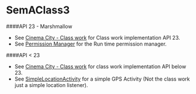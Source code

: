 # SemAClass3

####API 23 - Marshmallow
- See [Cinema City - Class work](app/src/main/java/com/bentals/class3/MainActivityMarshmallow.java) for Class work implementation API 23.
- See [Permission Manager](app/src/main/java/com/bentals/class3/PermissionManager.java) for the Run time permission manager.

####API < 23
- See [Cinema City - Class work](app/src/main/java/com/bentals/class3/MainActivityBelowMarshmallow.java) for class work implementation API below 23.
- See [SimpleLocationActivity](app/src/main/java/com/bentals/class3/SimpleLocationActivity.java) for a simple GPS Activity (Not the class work just a simple location listener).
